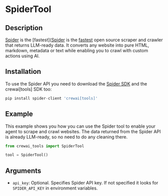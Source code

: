 # SpiderTool

## Description

[Spider](https://spider.cloud) is the [fastest]([Spider](https://spider.cloud/?ref=crewai) is the [fastest](https://github.com/spider-rs/spider/blob/main/benches/BENCHMARKS.md#benchmark-results) open source scraper and crawler that returns LLM-ready data. It converts any website into pure HTML, markdown, metadata or text while enabling you to crawl with custom actions using AI.

## Installation

To use the Spider API you need to download the [Spider SDK](https://pypi.org/project/spider-client/) and the crewai[tools] SDK too:

```python
pip install spider-client 'crewai[tools]'
```

## Example

This example shows you how you can use the Spider tool to enable your agent to scrape and crawl websites. The data returned from the Spider API is already LLM-ready, so no need to do any cleaning there.

```python
from crewai_tools import SpiderTool

tool = SpiderTool()
```

## Arguments

- `api_key`: Optional. Specifies Spider API key. If not specified it looks for `SPIDER_API_KEY` in environment variables.
